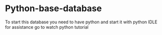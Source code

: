 # Python-base-database
To start this database you need to have python and start it with python IDLE
for assistance go to watch python tutorial
